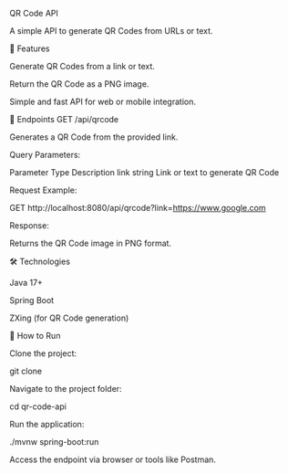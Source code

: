 QR Code API

A simple API to generate QR Codes from URLs or text.

🌟 Features

Generate QR Codes from a link or text.

Return the QR Code as a PNG image.

Simple and fast API for web or mobile integration.

🔗 Endpoints
GET /api/qrcode

Generates a QR Code from the provided link.

Query Parameters:

Parameter	Type	Description
link	string	Link or text to generate QR Code

Request Example:

GET http://localhost:8080/api/qrcode?link=https://www.google.com


Response:

Returns the QR Code image in PNG format.

🛠 Technologies

Java 17+

Spring Boot

ZXing (for QR Code generation)

🚀 How to Run

Clone the project:

git clone <your-repository>


Navigate to the project folder:

cd qr-code-api


Run the application:

./mvnw spring-boot:run


Access the endpoint via browser or tools like Postman.
